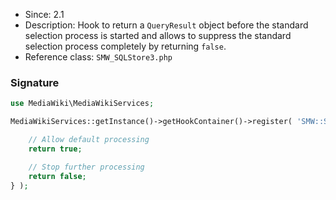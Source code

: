* Since: 2.1
* Description: Hook to return a `QueryResult` object before the standard selection process is started and allows to suppress the standard selection process completely by returning `false`.
* Reference class: `SMW_SQLStore3.php`

### Signature

```php
use MediaWiki\MediaWikiServices;

MediaWikiServices::getInstance()->getHookContainer()->register( 'SMW::Store::BeforeQueryResultLookupComplete', function( $store, $query, &$queryResult, $queryEngine ) {

	// Allow default processing
	return true;

	// Stop further processing
	return false;
} );
```
